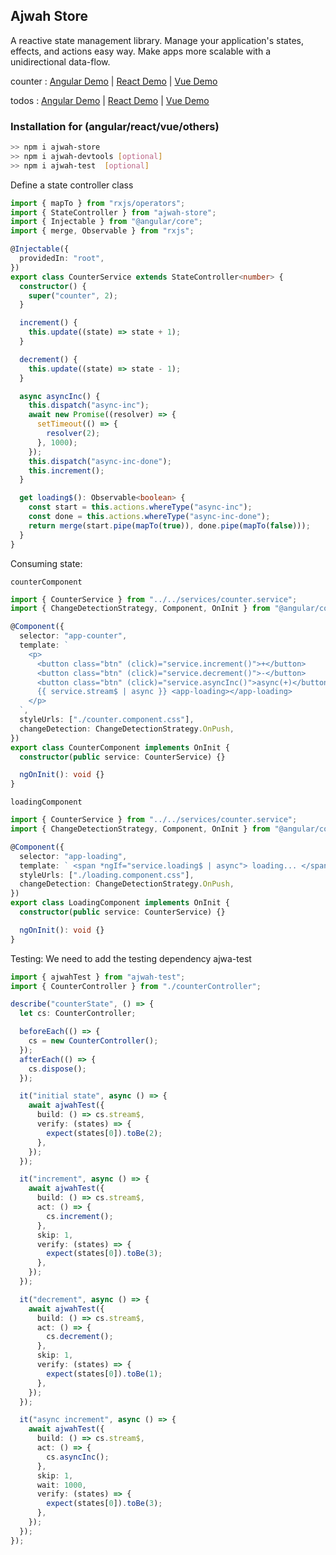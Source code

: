 ## Ajwah Store

A reactive state management library. Manage your application's states, effects, and actions easy way. Make apps more scalable with a unidirectional data-flow.

counter : [Angular Demo](https://stackblitz.com/edit/angular-ajwah-counter?file=src%2Fapp%2Fapp.component.ts) | [React Demo](https://stackblitz.com/edit/react-ajwah-counter?file=index.tsx) | [Vue Demo](https://stackblitz.com/edit/vue-ajwah-counter?file=src%2FApp.vue)

todos : [Angular Demo](https://stackblitz.com/edit/angular-ajwah-test?file=src%2Fapp%2Fapp.component.ts) | [React Demo](https://stackblitz.com/edit/react-ts-cb9zfa?file=index.tsx) | [Vue Demo](https://stackblitz.com/edit/vue-ajwah-store?file=src%2FApp.vue)

### Installation for (angular/react/vue/others)

```sh
>> npm i ajwah-store
>> npm i ajwah-devtools [optional]
>> npm i ajwah-test  [optional]
```

Define a state controller class

```ts
import { mapTo } from "rxjs/operators";
import { StateController } from "ajwah-store";
import { Injectable } from "@angular/core";
import { merge, Observable } from "rxjs";

@Injectable({
  providedIn: "root",
})
export class CounterService extends StateController<number> {
  constructor() {
    super("counter", 2);
  }

  increment() {
    this.update((state) => state + 1);
  }

  decrement() {
    this.update((state) => state - 1);
  }

  async asyncInc() {
    this.dispatch("async-inc");
    await new Promise((resolver) => {
      setTimeout(() => {
        resolver(2);
      }, 1000);
    });
    this.dispatch("async-inc-done");
    this.increment();
  }

  get loading$(): Observable<boolean> {
    const start = this.actions.whereType("async-inc");
    const done = this.actions.whereType("async-inc-done");
    return merge(start.pipe(mapTo(true)), done.pipe(mapTo(false)));
  }
}
```

Consuming state:

`counterComponent`

```ts
import { CounterService } from "../../services/counter.service";
import { ChangeDetectionStrategy, Component, OnInit } from "@angular/core";

@Component({
  selector: "app-counter",
  template: `
    <p>
      <button class="btn" (click)="service.increment()">+</button>
      <button class="btn" (click)="service.decrement()">-</button>
      <button class="btn" (click)="service.asyncInc()">async(+)</button>
      {{ service.stream$ | async }} <app-loading></app-loading>
    </p>
  `,
  styleUrls: ["./counter.component.css"],
  changeDetection: ChangeDetectionStrategy.OnPush,
})
export class CounterComponent implements OnInit {
  constructor(public service: CounterService) {}

  ngOnInit(): void {}
}
```

`loadingComponent`

```ts
import { CounterService } from "../../services/counter.service";
import { ChangeDetectionStrategy, Component, OnInit } from "@angular/core";

@Component({
  selector: "app-loading",
  template: ` <span *ngIf="service.loading$ | async"> loading... </span> `,
  styleUrls: ["./loading.component.css"],
  changeDetection: ChangeDetectionStrategy.OnPush,
})
export class LoadingComponent implements OnInit {
  constructor(public service: CounterService) {}

  ngOnInit(): void {}
}
```

Testing: We need to add the testing dependency ajwa-test

```ts
import { ajwahTest } from "ajwah-test";
import { CounterController } from "./counterController";

describe("counterState", () => {
  let cs: CounterController;

  beforeEach(() => {
    cs = new CounterController();
  });
  afterEach(() => {
    cs.dispose();
  });

  it("initial state", async () => {
    await ajwahTest({
      build: () => cs.stream$,
      verify: (states) => {
        expect(states[0]).toBe(2);
      },
    });
  });

  it("increment", async () => {
    await ajwahTest({
      build: () => cs.stream$,
      act: () => {
        cs.increment();
      },
      skip: 1,
      verify: (states) => {
        expect(states[0]).toBe(3);
      },
    });
  });

  it("decrement", async () => {
    await ajwahTest({
      build: () => cs.stream$,
      act: () => {
        cs.decrement();
      },
      skip: 1,
      verify: (states) => {
        expect(states[0]).toBe(1);
      },
    });
  });

  it("async increment", async () => {
    await ajwahTest({
      build: () => cs.stream$,
      act: () => {
        cs.asyncInc();
      },
      skip: 1,
      wait: 1000,
      verify: (states) => {
        expect(states[0]).toBe(3);
      },
    });
  });
});
```
